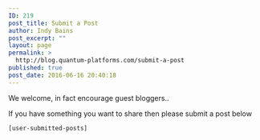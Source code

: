 ```yaml
---
ID: 219
post_title: Submit a Post
author: Indy Bains
post_excerpt: ""
layout: page
permalink: >
  http://blog.quantum-platforms.com/submit-a-post
published: true
post_date: 2016-06-16 20:40:18
---
```

We welcome, in fact encourage guest bloggers..

If you have something you want to share then please submit a post below
<pre><code>[user-submitted-posts]</code></pre>